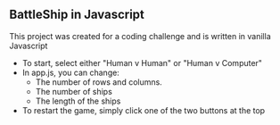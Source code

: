 ## BattleShip in Javascript
This project was created for a coding challenge and is written in vanilla Javascript

- To start, select either "Human v Human" or "Human v Computer"
- In app.js, you can change:
	- The number of rows and columns.
	- The number of ships
	- The length of the ships
- To restart the game, simply click one of the two buttons at the top

